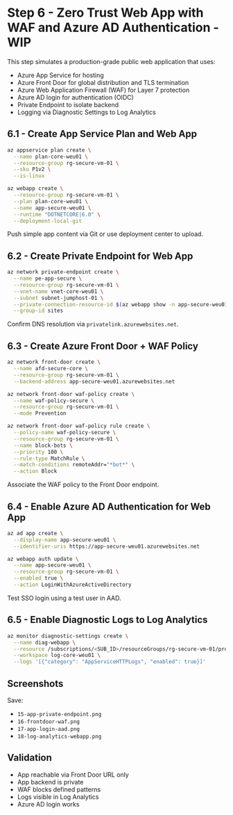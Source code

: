 # Step 6 - Zero Trust Web App with WAF and Azure AD Authentication  - WIP

This step simulates a production-grade public web application that uses:
- Azure App Service for hosting
- Azure Front Door for global distribution and TLS termination
- Azure Web Application Firewall (WAF) for Layer 7 protection
- Azure AD login for authentication (OIDC)
- Private Endpoint to isolate backend
- Logging via Diagnostic Settings to Log Analytics

## 6.1 - Create App Service Plan and Web App

```bash
az appservice plan create \
  --name plan-core-weu01 \
  --resource-group rg-secure-vm-01 \
  --sku P1v2 \
  --is-linux

az webapp create \
  --resource-group rg-secure-vm-01 \
  --plan plan-core-weu01 \
  --name app-secure-weu01 \
  --runtime "DOTNETCORE|6.0" \
  --deployment-local-git
```

Push simple app content via Git or use deployment center to upload.

## 6.2 - Create Private Endpoint for Web App

```bash
az network private-endpoint create \
  --name pe-app-secure \
  --resource-group rg-secure-vm-01 \
  --vnet-name vnet-core-weu01 \
  --subnet subnet-jumphost-01 \
  --private-connection-resource-id $(az webapp show -n app-secure-weu01 -g rg-secure-vm-01 --query id -o tsv) \
  --group-id sites
```

Confirm DNS resolution via `privatelink.azurewebsites.net`.

## 6.3 - Create Azure Front Door + WAF Policy

```bash
az network front-door create \
  --name afd-secure-core \
  --resource-group rg-secure-vm-01 \
  --backend-address app-secure-weu01.azurewebsites.net

az network front-door waf-policy create \
  --name waf-policy-secure \
  --resource-group rg-secure-vm-01 \
  --mode Prevention

az network front-door waf-policy rule create \
  --policy-name waf-policy-secure \
  --resource-group rg-secure-vm-01 \
  --name block-bots \
  --priority 100 \
  --rule-type MatchRule \
  --match-conditions remoteAddr="*bot*" \
  --action Block
```

Associate the WAF policy to the Front Door endpoint.

## 6.4 - Enable Azure AD Authentication for Web App

```bash
az ad app create \
  --display-name app-secure-weu01 \
  --identifier-uris https://app-secure-weu01.azurewebsites.net

az webapp auth update \
  --name app-secure-weu01 \
  --resource-group rg-secure-vm-01 \
  --enabled true \
  --action LoginWithAzureActiveDirectory
```

Test SSO login using a test user in AAD.

## 6.5 - Enable Diagnostic Logs to Log Analytics

```bash
az monitor diagnostic-settings create \
  --name diag-webapp \
  --resource /subscriptions/<SUB_ID>/resourceGroups/rg-secure-vm-01/providers/Microsoft.Web/sites/app-secure-weu01 \
  --workspace log-core-weu01 \
  --logs '[{"category": "AppServiceHTTPLogs", "enabled": true}]'
```

## Screenshots

Save:
- `15-app-private-endpoint.png`
- `16-frontdoor-waf.png`
- `17-app-login-aad.png`
- `18-log-analytics-webapp.png`

## Validation

- App reachable via Front Door URL only
- App backend is private
- WAF blocks defined patterns
- Logs visible in Log Analytics
- Azure AD login works
